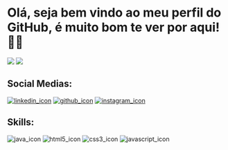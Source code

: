 <body>
    <h1>Olá, seja bem vindo ao meu perfil do GitHub, é muito bom te ver por aqui! 👋🏼</h1>
    <div>
        <picture>
            <source srcset="https://github-readme-stats.vercel.app/api?username=Lu1sGabriel&show_icons=true&theme=aura"
                media="(prefers-color-scheme: dark)" />
            <source srcset="https://github-readme-stats.vercel.app/api?username=Lu1sGabriel&show_icons=true"
                media="(prefers-color-scheme: light), (prefers-color-scheme: no-preference)" />
            <img src="https://github-readme-stats.vercel.app/api?username=Lu1sGabriel&show_icons=true" />
        </picture>
        <img src= "https://github-readme-stats.vercel.app/api/top-langs/?username=Lu1sGabriel&size_weight=0.5&count_weight=0.5&theme=aura"/>
    </div>
    <div>
        <h2>Social Medias:</h2>
        <a href="https://www.linkedin.com/in/luis-gabriel-go%C3%A9s/" target="_blank"><img
                src="https://img.shields.io/badge/LinkedIn-0077B5?style=for-the-badge&logo=linkedin&logoColor=white"
                alt="linkedin_icon"></a>
        <a href="https://github.com/Lu1sGabriel" target="_blank"><img
                src="https://img.shields.io/badge/GitHub-100000?style=for-the-badge&logo=github&logoColor=white"
                alt="github_icon"></a>
        <a href="https://www.instagram.com/luiss_gaabriell/" target="_blank"><img
                src="https://img.shields.io/badge/Instagram-E4405F?style=for-the-badge&logo=instagram&logoColor=white"
                alt="instagram_icon"></a>
    </div>
    <div>
        <h2>Skills:</h2>
        <img src="https://img.shields.io/badge/Java-ED8B00?style=for-the-badge&logo=openjdk&logoColor=white"
            alt="java_icon">
        <img src="https://img.shields.io/badge/HTML5-E34F26?style=for-the-badge&logo=html5&logoColor=white"
            alt="html5_icon">
        <img src="https://img.shields.io/badge/CSS3-1572B6?style=for-the-badge&logo=css3&logoColor=white"
            alt="css3_icon">
        <img src="https://img.shields.io/badge/JavaScript-F7DF1E?style=for-the-badge&logo=javascript&logoColor=black"
            alt="javascript_icon">
    </div>
</body>
</html>
